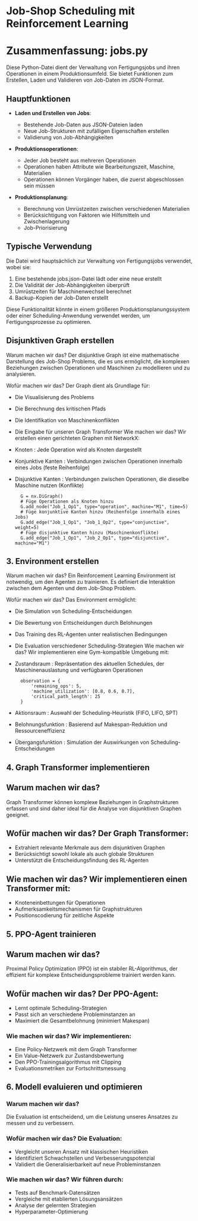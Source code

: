 # Job-Shop Scheduling mit Reinforcement Learning

# Zusammenfassung: jobs.py

Diese Python-Datei dient der Verwaltung von Fertigungsjobs und ihren Operationen in einem Produktionsumfeld. Sie bietet Funktionen zum Erstellen, Laden und Validieren von Job-Daten im JSON-Format.

## Hauptfunktionen

- **Laden und Erstellen von Jobs**: 
  - Bestehende Job-Daten aus JSON-Dateien laden
  - Neue Job-Strukturen mit zufälligen Eigenschaften erstellen
  - Validierung von Job-Abhängigkeiten

- **Produktionsoperationen**:
  - Jeder Job besteht aus mehreren Operationen
  - Operationen haben Attribute wie Bearbeitungszeit, Maschine, Materialien
  - Operationen können Vorgänger haben, die zuerst abgeschlossen sein müssen

- **Produktionsplanung**:
  - Berechnung von Umrüstzeiten zwischen verschiedenen Materialien
  - Berücksichtigung von Faktoren wie Hilfsmitteln und Zwischenlagerung
  - Job-Priorisierung

## Typische Verwendung

Die Datei wird hauptsächlich zur Verwaltung von Fertigungsjobs verwendet, wobei sie:

1. Eine bestehende jobs.json-Datei lädt oder eine neue erstellt
2. Die Validität der Job-Abhängigkeiten überprüft
3. Umrüstzeiten für Maschinenwechsel berechnet
4. Backup-Kopien der Job-Daten erstellt

Diese Funktionalität könnte in einem größeren Produktionsplanungssystem oder einer Scheduling-Anwendung verwendet werden, um Fertigungsprozesse zu optimieren.

## Disjunktiven Graph erstellen
Warum machen wir das? Der disjunktive Graph ist eine mathematische Darstellung des Job-Shop Problems, die es uns ermöglicht, die komplexen Beziehungen zwischen Operationen und Maschinen zu modellieren und zu analysieren.

Wofür machen wir das? Der Graph dient als Grundlage für:

- Die Visualisierung des Problems
- Die Berechnung des kritischen Pfads
- Die Identifikation von Maschinenkonflikten
- Die Eingabe für unseren Graph Transformer
Wie machen wir das? Wir erstellen einen gerichteten Graphen mit NetworkX:

- Knoten : Jede Operation wird als Knoten dargestellt
- Konjunktive Kanten : Verbindungen zwischen Operationen innerhalb eines Jobs (feste Reihenfolge)
- Disjunktive Kanten : Verbindungen zwischen Operationen, die dieselbe Maschine nutzen (Konflikte)


        G = nx.DiGraph()
        # Füge Operationen als Knoten hinzu
        G.add_node("Job_1_Op1", type="operation", machine="M1", time=5)
        # Füge konjunktive Kanten hinzu (Reihenfolge innerhalb eines Jobs)
        G.add_edge("Job_1_Op1", "Job_1_Op2", type="conjunctive", weight=5)
        # Füge disjunktive Kanten hinzu (Maschinenkonflikte)
        G.add_edge("Job_1_Op1", "Job_2_Op1", type="disjunctive", machine="M1")


## 3. Environment erstellen
Warum machen wir das? Ein Reinforcement Learning Environment ist notwendig, um den Agenten zu trainieren. Es definiert die Interaktion zwischen dem Agenten und dem Job-Shop Problem.

Wofür machen wir das? Das Environment ermöglicht:

- Die Simulation von Scheduling-Entscheidungen
- Die Bewertung von Entscheidungen durch Belohnungen
- Das Training des RL-Agenten unter realistischen Bedingungen
- Die Evaluation verschiedener Scheduling-Strategien
Wie machen wir das? Wir implementieren eine Gym-kompatible Umgebung mit:

- Zustandsraum : Repräsentation des aktuellen Schedules, der Maschinenauslastung und verfügbaren Operationen


        observation = {
            'remaining_ops': 5,
            'machine_utilization': [0.8, 0.6, 0.7],
            'critical_path_length': 25
        }
- Aktionsraum : Auswahl der Scheduling-Heuristik (FIFO, LIFO, SPT)
- Belohnungsfunktion : Basierend auf Makespan-Reduktion und Ressourceneffizienz
- Übergangsfunktion : Simulation der Auswirkungen von Scheduling-Entscheidungen


## 4. Graph Transformer implementieren
## Warum machen wir das? 
Graph Transformer können komplexe Beziehungen in Graphstrukturen erfassen und sind daher ideal für die Analyse von disjunktiven Graphen geeignet.
## Wofür machen wir das? Der Graph Transformer:
- Extrahiert relevante Merkmale aus dem disjunktiven Graphen
- Berücksichtigt sowohl lokale als auch globale Strukturen
- Unterstützt die Entscheidungsfindung des RL-Agenten
## Wie machen wir das? Wir implementieren einen Transformer mit:

- Knoteneinbettungen für Operationen
- Aufmerksamkeitsmechanismen für Graphstrukturen
- Positionscodierung für zeitliche Aspekte

## 5. PPO-Agent trainieren
## Warum machen wir das? 
Proximal Policy Optimization (PPO) ist ein stabiler RL-Algorithmus, der effizient für komplexe Entscheidungsprobleme trainiert werden kann.
## Wofür machen wir das? Der PPO-Agent:
- Lernt optimale Scheduling-Strategien
- Passt sich an verschiedene Probleminstanzen an
- Maximiert die Gesamtbelohnung (minimiert Makespan)
### Wie machen wir das? Wir implementieren:
- Eine Policy-Netzwerk mit dem Graph Transformer
- Ein Value-Netzwerk zur Zustandsbewertung
- Den PPO-Trainingsalgorithmus mit Clipping
- Evaluationsmetriken zur Fortschrittsmessung

## 6. Modell evaluieren und optimieren
### Warum machen wir das? 
Die Evaluation ist entscheidend, um die Leistung unseres Ansatzes zu messen und zu verbessern.
### Wofür machen wir das? Die Evaluation:

- Vergleicht unseren Ansatz mit klassischen Heuristiken
- Identifiziert Schwachstellen und Verbesserungspotenzial
- Validiert die Generalisierbarkeit auf neue Probleminstanzen
### Wie machen wir das? Wir führen durch:

- Tests auf Benchmark-Datensätzen
- Vergleiche mit etablierten Lösungsansätzen
- Analyse der gelernten Strategien
- Hyperparameter-Optimierung





